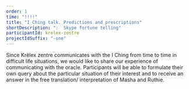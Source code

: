 ```yaml
---
order: 1
time: "!!!!"
title: "I Ching talk. Predictions and prescriptions"
shortDescription: ":  Skype fortune telling"
participantId: krelex-zentre
projectIdSuffix: "-one"
---
```


Since Krёlex zentre communicates with the I Ching from time to time in difficult life situations, we would like to share our experience of communicating with the oracle. Participants will be able to formulate their own query about the particular situation of their interest and to receive an answer in the free translation/ interpretation of Masha and Ruthie.
